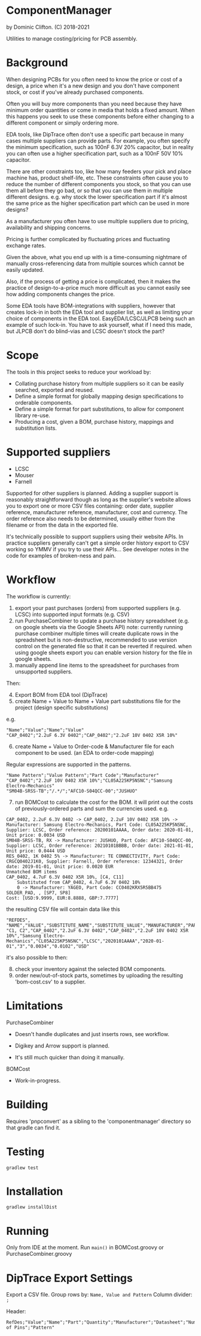ComponentManager
================

by Dominic Clifton. (C) 2018-2021

Utilities to manage costing/pricing for PCB assembly.

Background
==========

When designing PCBs for you often need to know the price or cost of a design, a price when it's a new design and you
don't have component stock, or cost if you've already purchased components.

Often you will buy more components than you need because they have minimum order quantities or come in media that holds
a fixed amount.  When this happens you seek to use these components before either changing to a different component
or simply ordering more.

EDA tools, like DipTrace often don't use a specific part because in many cases multiple suppliers can provide parts.
For example, you often specify the minimum specification, such as 100nF 6.3V 20% capacitor, but in reality you can often
use a higher specification part, such as a 100nF 50V 10% capacitor.

There are other constraints too, like how many feeders your pick and place machine has, product shelf-life, etc.  These
constraints often cause you to reduce the number of different components you stock, so that you can use them all before
they go bad, or so that you can use them in multiple different designs.  e.g.  why stock the lower specification part
if it's almost the same price as the higher specification part which can be used in more designs?

As a manufacturer you often have to use multiple suppliers due to pricing, availability and shipping concerns.

Pricing is further complicated by fluctuating prices and fluctuating exchange rates.

Given the above, what you end up with is a time-consuming nightmare of manually cross-referencing data from multiple
sources which cannot be easily updated.

Also, if the process of getting a price is complicated, then it makes the practice of design-to-a-price much more
difficult as you cannot easily see how adding components changes the price.

Some EDA tools have BOM-integrations with suppliers, however that creates lock-in in both the EDA tool and supplier list,
as well as limiting your choice of components in the EDA tool.  EasyEDA/LCSC/JLPCB being such an example of such lock-in.
You have to ask yourself, what if I need this made, but JLPCB don't do blind-vias and LCSC doesn't stock the part?

Scope
=====

The tools in this project seeks to reduce your workload by:

* Collating purchase history from multiple suppliers so it can be easily searched, exported and reused.
* Define a simple format for globally mapping design specifications to orderable components.
* Define a simple format for part substitutions, to allow for component library re-use.
* Producing a cost, given a BOM, purchase history, mappings and substitution lists.

Supported suppliers
===================

* LCSC
* Mouser
* Farnell

Supported for other suppliers is planned.
Adding a supplier support is reasonably straightforward though as long as the supplier's website allows you to export one
or more CSV files containing: order date, supplier reference, manufacturer reference, manufacturer, cost and currency. 
The order reference also needs to be determined, usually either from the filename or from the data in the exported file. 

It's technically possible to support suppliers using their website APIs.
In practice suppliers generally can't get a simple order history export to CSV working
so YMMV if you try to use their APIs... See developer notes in the code for examples of broken-ness and pain.

Workflow
========

The workflow is currently:
1) export your past purchases (orders) from supported suppliers (e.g. LCSC) into supported input formats (e.g. CSV) 
2) run PurchaseCombiner to update a purchase history spreadsheet (e.g. on google sheets via the Google Sheets API) 
note: currently running purchase combiner multiple times will create duplicate rows in the spreadsheet but is non-destructive, 
recommended to use version control on the generated file so that it can be reverted if required.
when using google sheets export you can enable version history for the file in google sheets.
3) manually append line items to the spreadsheet for purchases from unsupported suppliers.

Then:

4) Export BOM from EDA tool (DipTrace)
5) create Name + Value to Name + Value part substitutions file for the project (design specific substitutions)

e.g.
```csv
"Name";"Value";"Name";"Value"
"CAP_0402";"2.2uF 6.3V 0402";"CAP_0402";"2.2uF 10V 0402 X5R 10%"
```
6) create Name + Value to Order-code & Manufacturer file for each component to be used. (an EDA to order-code mapping)

Regular expressions are supported in the patterns.
```csv
"Name Pattern";"Value Pattern";"Part Code";"Manufacturer"
"CAP_0402";"2.2uF 10V 0402 X5R 10%";"CL05A225KP5NSNC";"Samsung Electro-Mechanics"
"SM04B-SRSS-TB";"/.*/";"AFC10-S04QCC-00";"JUSHUO"
```

7) run BOMCost to calculate the cost for the BOM.
it will print out the costs of previously-ordered parts and sum the currencies used.
e.g.

```
CAP_0402, 2.2uF 6.3V 0402 -> CAP_0402, 2.2uF 10V 0402 X5R 10% -> Manufacturer: Samsung Electro-Mechanics, Part Code: CL05A225KP5NSNC, Supplier: LCSC, Order reference: 20200101AAAA, Order date: 2020-01-01, Unit price: 0.0034 USD
SM04B-SRSS-TB, RX -> Manufacturer: JUSHUO, Part Code: AFC10-S04QCC-00, Supplier: LCSC, Order reference: 20210101BBBB, Order date: 2021-01-01, Unit price: 0.0444 USD
RES_0402, 1K 0402 5% -> Manufacturer: TE CONNECTIVITY, Part Code: CRGCQ0402J1K0, Supplier: Farnell, Order reference: 12344321, Order date: 2019-01-01, Unit price: 0.0020 EUR
Unmatched BOM items
CAP_0402, 4.7uF 6.3V 0402 X5R 10%, [C4, C11]
	Substituted from CAP_0402, 4.7uF 6.3V 0402 10%
	0 -> Manufacturer: YAGEO, Part Code: CC0402KRX5R5BB475
SOLDER_PAD, , [SP7, SP8]
Cost: [USD:9.9999, EUR:8.8888, GBP:7.7777]
```

the resulting CSV file will contain data like this 
```csv
"REFDES", "NAME","VALUE","SUBSTITUTE_NAME","SUBSTITUTE_VALUE","MANUFACTURER","PART_CODE","SUPPLIER","ORDER_REFERENCE","ORDER_DATE","QUANTITY","UNIT_PRICE","LINE_PRICE","CURRENCY"
"C1, C2","CAP_0402","2.2uF 6.3V 0402","CAP_0402","2.2uF 10V 0402 X5R 10%","Samsung Electro-Mechanics","CL05A225KP5NSNC","LCSC","2020101AAAA","2020-01-01","3","0.0034","0.0102","USD"
```

it's also possible to then:

8) check your inventory against the selected BOM components.
9) order new/out-of-stock parts, sometimes by uploading the resulting 'bom-cost.csv' to a supplier.

Limitations
===========
PurchaseCombiner
 * Doesn't handle duplicates and just inserts rows, see workflow.
 - Digikey and Arrow support is planned.
 + It's still much quicker than doing it manually.
 
BOMCost
 - Work-in-progress.

Building
========
Requires 'pnpconvert' as a sibling to the 'componentmanager' directory so that gradle can find it.

Testing
=======

`gradlew test`

Installation
============

`gradlew installDist`

Running
=======
Only from IDE at the moment.  Run `main()` in BOMCost.groovy or PurchaseCombiner.groovy

DipTrace Export Settings
========================

Export a CSV file.
Group rows by: `Name, Value and Pattern`
Column divider: `;`


Header:
```csv
RefDes;"Value";"Name";"Part";"Quantity";"Manufacturer";"Datasheet";"Number of Pins";"Pattern"
```